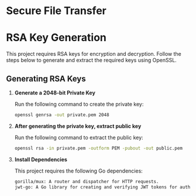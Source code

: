 # Secure File Transfer

# RSA Key Generation

This project requires RSA keys for encryption and decryption. Follow the steps below to generate and extract the required keys using OpenSSL.

## Generating RSA Keys

1. **Generate a 2048-bit Private Key**  

   Run the following command to create the private key:
   ```bash
   openssl genrsa -out private.pem 2048

2. **After generating the private key, extract public key** 

   Run the following command to extract the public key:
   ```bash 
   openssl rsa -in private.pem -outform PEM -pubout -out public.pem

3. **Install Dependencies**

    This project requires the following Go dependencies:
    ```bash
    gorilla/mux: A router and dispatcher for HTTP requests.
    jwt-go: A Go library for creating and verifying JWT tokens for authentication.
 